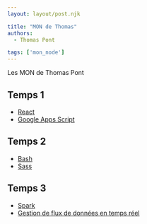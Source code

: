 ```yaml
---
layout: layout/post.njk

title: "MON de Thomas"
authors:
  - Thomas Pont

tags: ['mon_node']
---
```


<!-- début résumé -->

Les MON de Thomas Pont

<!-- fin résumé -->

## Temps 1

- [React](./mons/react)
- [Google Apps Script](./mons/gas)

## Temps 2

- [Bash](./mons/bash)
- [Sass](./mons/sass)

## Temps 3

- [Spark](./mons/spark)
- [Gestion de flux de données en temps réel](./mons/kafka)
